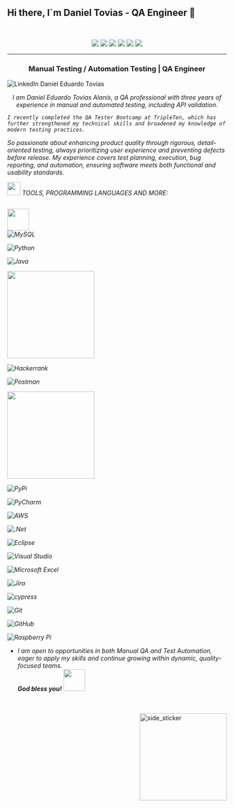 ## Hi there, I´m Daniel Tovias - QA Engineer 👋

<p align="center">
  
</p>
<br>
<p align="left"> 

 </p>
 <p align="center">
<img src="https://img.shields.io/badge/Age-26-blue" />
  <img src="https://img.shields.io/badge/Focus-Automation%20Testing-brightgreen" />
  <img src="https://img.shields.io/badge/Focus-Manual%20Testing-brightgreen" />
  <img src="https://img.shields.io/badge/Focus-Mobile%20Testing-brightgreen" />
  <img src="https://img.shields.io/badge/Focus-API%20Testing-brightgreen" />
  <img src="https://img.shields.io/badge/Languages-English%20%26%20Spanish-brightgreen" />
</p>
<hr>
<h3 align="center">Manual Testing / Automation Testing | QA Engineer </h3>
<p align="center">
  
  ![LinkedIn](https://img.shields.io/badge/linkedin-%230077B5.svg?style=for-the-badge&logo=linkedin&logoColor=white) Daniel Eduardo Tovias 
</p>
</p>
<p align="center">
  <em>
    I am Daniel Eduardo Tovias Alanís, a QA professional with three years of experience in manual and automated testing, including API validation. 
    
    I recently completed the QA Tester Bootcamp at TripleTen, which has further strengthened my technical skills and broadened my knowledge of modern testing practices.
So passionate about enhancing product quality through rigorous, detail-oriented testing, always prioritizing user experience and preventing defects before release. My experience covers test planning, execution, bug reporting, and automation, ensuring software meets both functional and usability standards.


<img src="https://media.giphy.com/media/iY8CRBdQXODJSCERIr/giphy.gif" width="30px">&nbsp;TOOLS, PROGRAMMING LANGUAGES AND MORE:
<p align="left">

  <code> <img height="50" src="![MySQL](https://img.shields.io/badge/mysql-4479A1.svg?style=for-the-badge&logo=mysql&logoColor=white)"> </code>
![MySQL](https://img.shields.io/badge/mysql-4479A1.svg?style=for-the-badge&logo=mysql&logoColor=white)

![Python](https://img.shields.io/badge/python-3670A0?style=for-the-badge&logo=python&logoColor=ffdd54)

![Java](https://img.shields.io/badge/java-%23ED8B00.svg?style=for-the-badge&logo=openjdk&logoColor=white)

<img src="https://img.shields.io/badge/Selenium-43B02A?logo=Selenium&logoColor=white" height="200"/>

![Hackerrank](https://img.shields.io/badge/-Hackerrank-2EC866?style=for-the-badge&logo=HackerRank&logoColor=white)

![Postman](https://img.shields.io/badge/Postman-FF6C37?style=for-the-badge&logo=postman&logoColor=white)

<img src="https://img.shields.io/badge/Selenium-43B02A?logo=Selenium&logoColor=white" height="200"/>


![PyPi](https://img.shields.io/badge/pypi-%23ececec.svg?style=for-the-badge&logo=pypi&logoColor=1f73b7)

![PyCharm](https://img.shields.io/badge/pycharm-143?style=for-the-badge&logo=pycharm&logoColor=black&color=black&labelColor=green)

![AWS](https://img.shields.io/badge/AWS-%23FF9900.svg?style=for-the-badge&logo=amazon-aws&logoColor=white)

![.Net](https://img.shields.io/badge/.NET-5C2D91?style=for-the-badge&logo=.net&logoColor=white)

![Eclipse](https://img.shields.io/badge/Eclipse-FE7A16.svg?style=for-the-badge&logo=Eclipse&logoColor=white)

![Visual Studio](https://img.shields.io/badge/Visual%20Studio-5C2D91.svg?style=for-the-badge&logo=visual-studio&logoColor=white)

![Microsoft Excel](https://img.shields.io/badge/Microsoft_Excel-217346?style=for-the-badge&logo=microsoft-excel&logoColor=white)

![Jira](https://img.shields.io/badge/jira-%230A0FFF.svg?style=for-the-badge&logo=jira&logoColor=white)

![cypress](https://img.shields.io/badge/-cypress-%23E5E5E5?style=for-the-badge&logo=cypress&logoColor=058a5e)

![Git](https://img.shields.io/badge/git-%23F05033.svg?style=for-the-badge&logo=git&logoColor=white)

![GitHub](https://img.shields.io/badge/github-%23121011.svg?style=for-the-badge&logo=github&logoColor=white)

![Raspberry Pi](https://img.shields.io/badge/-Raspberry_Pi-C51A4A?style=for-the-badge&logo=Raspberry-Pi)

<p align="center">


- I am open to opportunities in both Manual QA and Test Automation, eager to apply my skills and continue growing within dynamic, quality-focused teams.
  </em> 
  <br>
    <b><i align="center">God bless you!</i></b> <img src="https://media.giphy.com/media/qjqUcgIyRjsl2/giphy.gif" width="50" />
</p>
<br><br>
<img align="right" width=200px height=200px alt="side_sticker" src="https://media.giphy.com/media/TEnXkcsHrP4YedChhA/giphy.gif" />







 




<!--
**DanielEduardoTovias/DanielEduardoTovias** is a ✨ _special_ ✨ repository because its `README.md` (this file) appears on your GitHub profile.

Here are some ideas to get you started:

- 🔭 I’m currently working on ...
- 🌱 I’m currently learning ...
- 👯 I’m looking to collaborate on ...
- 🤔 I’m looking for help with ...
- 💬 Ask me about ...
- 📫 How to reach me: ...
- 😄 Pronouns: ...
- ⚡ Fun fact: ...
-->
